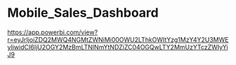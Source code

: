 # Mobile_Sales_Dashboard
https://app.powerbi.com/view?r=eyJrIjoiZDQ2MWQ4NGMtZWNiMi00OWU2LThkOWItYzg1MzY4Y2U3MWEyIiwidCI6IjU2OGY2MzBmLTNlNmYtNDZiZC04OGQwLTY2MmUzYTczZWIyYiJ9
